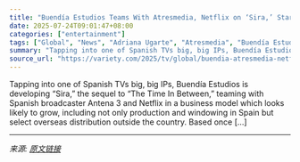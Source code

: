 ```yaml
---
title: "Buendía Estudios Teams With Atresmedia, Netflix on ‘Sira,’ Starring Adriana Ugarte in the Sequel to ‘The Time In Between’ (EXCLUSIVE)"
date: 2025-07-24T09:01:47+08:00
categories: ["entertainment"]
tags: ["Global", "News", "Adriana Ugarte", "Atresmedia", "Buendía Estudios", "Netflix"]
summary: "Tapping into one of Spanish TVs big, big IPs, Buendía Estudios is developing “Sira,” the sequel to “The Time In Between,” teaming with Spanish broadcaster Antena 3 and Netflix in a business model whic"
source_url: "https://variety.com/2025/tv/global/buendia-atresmedia-netflix-sira-adriana-ugarte-1236468662/"
---
```


Tapping into one of Spanish TVs big, big IPs, Buendía Estudios is developing “Sira,” the sequel to “The Time In Between,” teaming with Spanish broadcaster Antena 3 and Netflix in a business model which looks likely to grow, including not only production and windowing in Spain but select overseas distribution outside the country. Based once [&#8230;]

---

*来源: [原文链接](https://variety.com/2025/tv/global/buendia-atresmedia-netflix-sira-adriana-ugarte-1236468662/)*
